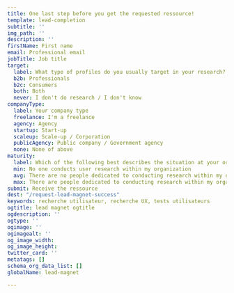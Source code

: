 ```yaml
---
title: One last step before you get the requested ressource!
template: lead-completion
subtitle: ''
img_path: ''
description: ''
firstName: First name
email: Professional email
jobTitle: Job title
target:
  label: What type of profiles do you usually target in your research?
  b2b: Professionals
  b2c: Consumers
  both: Both
  never: I don't do research / I don't know
companyType:
  label: Your company type
  freelance: I'm a freelance
  agency: Agency
  startup: Start-up
  scaleup: Scale-up / Corporation
  publicAgency: Public company / Government agency
  none: None of above
maturity:
  label: Which of the following best describes the situation at your organization?
  min: No one conducts user research within my organization
  avg: There are no people dedicated to conducting research within my organization
  max: There are people dedicated to conducting research within my organization
submit: Receive the ressource
dest: "/request-lead-magnet-success"
keywords: recherche utilisateur, recherche UX, tests utilisateurs
ogtitle: lead magnet ogtitle
ogdescription: ''
ogtype: ''
ogimage: ''
ogimagealt: ''
og_image_width: 
og_image_height: 
twitter_card: ''
metatags: []
schema_org_data_list: []
globalName: lead-magnet

---
```

